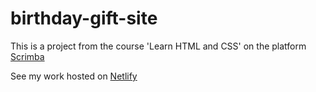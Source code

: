 # birthday-gift-site
This is a project from the course 'Learn HTML and CSS' on the platform [Scrimba](https://v2.scrimba.com/learn-html-and-css-c0p)

See my work hosted on [Netlify](https://birthday-jfk.netlify.app/)
